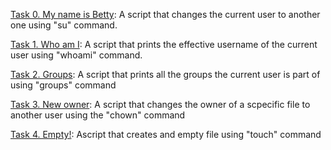 [Task 0. My name is Betty](https://github.com/Iaskasan/holbertonschool-shell/blob/master/permissions/0-iam_betty): A script that changes the current user to another one using "su" command.

[Task 1. Who am I](https://github.com/Iaskasan/holbertonschool-shell/blob/master/permissions/1-who_am_i): A script that prints the effective username of the current user using "whoami" command.

[Task 2. Groups](https://github.com/Iaskasan/holbertonschool-shell/blob/master/permissions/2-groups): A script that prints all the groups the current user is part of using "groups" command

[Task 3. New owner](https://github.com/Iaskasan/holbertonschool-shell/blob/master/permissions/3-new_owner): A script that changes the owner of a scpecific file to another user using the "chown" command

[Task 4. Empty!](https://github.com/Iaskasan/holbertonschool-shell/blob/master/permissions/4-empty): Ascript that creates and empty file using "touch" command
